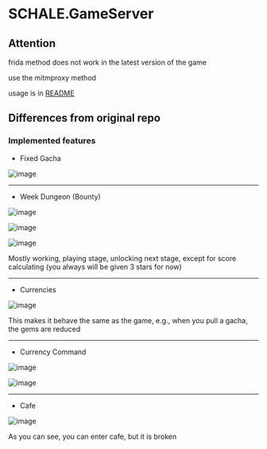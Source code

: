 # SCHALE.GameServer

## Attention

frida method does not work in the latest version of the game

use the mitmproxy method

usage is in [README](https://github.com/Endergreen12/SCHALE.GameServer/blob/master/Scripts/redirect_server_mitmproxy/README.md)

## Differences from original repo

### Implemented features

- Fixed Gacha

![image](https://github.com/user-attachments/assets/30f12db7-5405-4a11-9576-6a71ddb9c54f)

---

- Week Dungeon (Bounty)

![image](https://github.com/user-attachments/assets/0c773325-00b2-48fb-b24d-b617f40352cd)

![image](https://github.com/user-attachments/assets/abd58db4-276e-4a2b-8096-c96bd8753890)

![image](https://github.com/user-attachments/assets/661aa5a0-1ae7-4d7b-bf81-9a30fd026f93)

Mostly working, playing stage, unlocking next stage, except for score calculating (you always will be given 3 stars for now)

---

- Currencies

![image](https://github.com/user-attachments/assets/e6340e55-2296-455f-a606-8e5062f67781)

This makes it behave the same as the game, e.g., when you pull a gacha, the gems are reduced

---

- Currency Command

![image](https://github.com/user-attachments/assets/b9f9d43a-7d0e-40d9-a6a4-8c836b19403a)

![image](https://github.com/user-attachments/assets/6e62d283-6edd-424b-920d-3767549e9ba0)

---

- Cafe

![image](https://github.com/user-attachments/assets/4f8cf801-79a8-4712-b009-098aa55d9dd9)

As you can see, you can enter cafe, but it is broken
